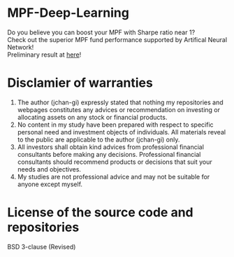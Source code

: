 # MPF-Deep-Learning
Do you believe you can boost your MPF with Sharpe ratio near 1?   
Check out the superior MPF fund performance supported by Artifical Neural Network!   
Preliminary result at [here](https://jchan-gi.github.io/MPF-Deep-Learning/)!


# Disclamier of warranties

1. The author (jchan-gi) expressly stated that nothing my repositories and webpages
constitutes any advices or recommendation on investing or allocating assets on any
stock or financial products.    
2. No content in my study have been prepared with respect to specific personal need
and investment objects of individuals. All materials reveal to the public are applicable
to the author (jchan-gi) only.
3. All investors shall obtain kind advices from professional financial consultants before
making any decisions. Professional financial consultants should recommend products 
or decisions that suit your needs and objectives.    
4. My studies are not professional advice and may not be suitable for anyone except myself. 

# License of the source code and repositories
BSD 3-clause (Revised)